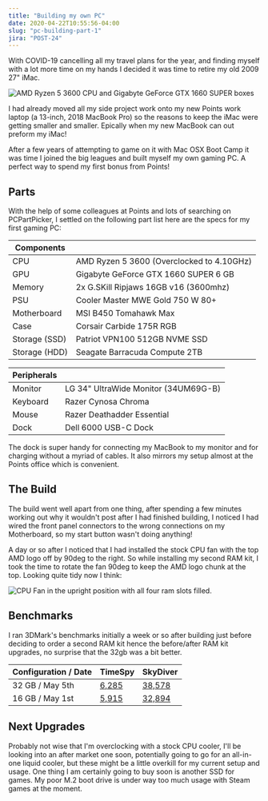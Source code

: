 ```yaml
---
title: "Building my own PC"
date: 2020-04-22T10:55:56-04:00
slug: "pc-building-part-1"
jira: "POST-24"
---
```


With COVID-19 cancelling all my travel plans for the year, and finding myself with a lot more time on my hands I decided it was time to retire my old 2009 27" iMac.

<span class="img-right">![AMD Ryzen 5 3600 CPU and Gigabyte GeForce GTX 1660 SUPER boxes ](src/pages/posts/images/cpu-gpu.jpg)</span> 

I had already moved all my side project work onto my new Points work laptop (a 13-inch, 2018 MacBook Pro) so the reasons to keep the iMac were getting smaller and smaller. Epically when my new MacBook can out preform my iMac!

After a few years of attempting to game on it with Mac OSX Boot Camp it was time I joined the big leagues and built myself my own gaming PC. A perfect way to spend my first bonus from Points!

## Parts

With the help of some colleagues at Points and lots of searching on PCPartPicker, I settled on the following part list here are the specs for my first gaming PC:

| Components    |                                           |
| ------------- | ----------------------------------------- |
| CPU           | AMD Ryzen 5 3600 (Overclocked to 4.10GHz) |
| GPU           | Gigabyte GeForce GTX 1660 SUPER 6 GB      |
| Memory        | 2x G.SKill Ripjaws 16GB v16 (3600mhz)     |
| PSU           | Cooler Master MWE Gold 750 W 80+          |
| Motherboard   | MSI B450 Tomahawk Max                     |
| Case          | Corsair Carbide 175R RGB                  |
| Storage (SSD) | Patriot VPN100 512GB NVME SSD             |
| Storage (HDD) | Seagate Barracuda Compute 2TB             |

| Peripherals |                                      |
| ----------- | ------------------------------------ |
| Monitor     | LG 34" UltraWide Monitor (34UM69G-B) |
| Keyboard    | Razer Cynosa Chroma                  |
| Mouse       | Razer Deathadder Essential           | 
| Dock        | Dell 6000 USB-C Dock                 |

The dock is super handy for connecting my MacBook to my monitor and for charging without a myriad of cables. It also mirrors my setup almost at the Points office which is convenient.

## The Build

The build went well apart from one thing, after spending a few minutes working out why it wouldn't post after I had finished building, I noticed I had wired the front panel connectors to the wrong connections on my Motherboard, so my start button wasn't doing anything!

A day or so after I noticed that I had installed the stock CPU fan with the top AMD logo off by 90deg to the right. So while installing my second RAM kit, I took the time to rotate the fan 90deg to keep the AMD logo chunk at the top. Looking quite tidy now I think:

![CPU Fan in the upright position with all four ram slots filled.](src/pages/posts/images/corrected-cpu-fan.jpg)

## Benchmarks

I ran 3DMark's benchmarks initially a week or so after building just before deciding to order a second RAM kit hence the before/after RAM kit upgrades, no surprise that the 32gb was a bit better. 

| Configuration / Date | TimeSpy                                      | SkyDiver                                    |
| -------------------- | -------------------------------------------- | ------------------------------------------- |
| 32 GB / May 5th      | [6,285](https://www.3dmark.com/spy/11868164) | [38,578](https://www.3dmark.com/sd/5911583) |
| 16 GB / May 1st      | [5,915](https://www.3dmark.com/spy/11790173) | [32,894](https://www.3dmark.com/sd/5905804) |

## Next Upgrades

Probably not wise that I'm overclocking with a stock CPU cooler, I'll be looking into an after market one soon, potentially going to go for an all-in-one liquid cooler, but these might be a little overkill for my current setup and usage. One thing I am certainly going to buy soon is another SSD for games. My poor M.2 boot drive is under way too much usage with Steam games at the moment.



